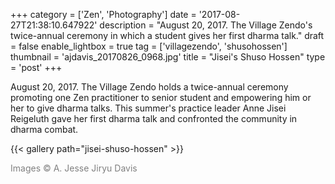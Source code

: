 +++
category = ['Zen', 'Photography']
date = '2017-08-27T21:38:10.647922'
description = "August 20, 2017. The Village Zendo's twice-annual ceremony in which a student gives her first dharma talk."
draft = false
enable_lightbox = true
tag = ['villagezendo', 'shusohossen']
thumbnail = 'ajdavis_20170826_0968.jpg'
title = "Jisei's Shuso Hossen"
type = 'post'
+++

August 20, 2017. The Village Zendo holds a twice-annual ceremony promoting one Zen practitioner to senior student and empowering him or her to give dharma talks. This summer's practice leader Anne Jisei Reigeluth gave her first dharma talk and confronted the community in dharma combat.

{{< gallery path="jisei-shuso-hossen" >}}

<span style="color: gray">Images &copy; A. Jesse Jiryu Davis</span>
